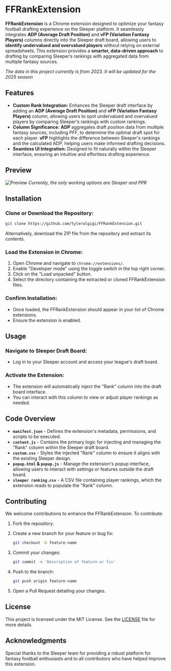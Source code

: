 # FFRankExtension

**FFRankExtension** is a Chrome extension designed to optimize your fantasy football drafting experience on the Sleeper platform. It seamlessly integrates **ADP (Average Draft Position)** and **vFP (Variation Fantasy Players)** columns directly into the Sleeper draft board, allowing users to **identify undervalued and overvalued players** without relying on external spreadsheets. This extension provides a **smarter, data-driven approach** to drafting by comparing Sleeper’s rankings with aggregated data from multiple fantasy sources.

<em>The data in this project currently is from 2023. It will be updated for the 2025 season</em>

## Features

- **Custom Rank Integration:** Enhances the Sleeper draft interface by adding an **ADP (Average Draft Position)** and **vFP (Variation Fantasy Players)** column, allowing users to spot undervalued and overvalued players by comparing Sleeper's rankings with custom rankings.
- **Column Significance:** **ADP** aggregates draft position data from multiple fantasy sources, including PFF, to determine the optimal draft spot for each player. **vFP** highlights the difference between Sleeper's rankings and the calculated ADP, helping users make informed drafting decisions.
- **Seamless UI Integration:** Designed to fit naturally within the Sleeper interface, ensuring an intuitive and effortless drafting experience.

## Preview
![Preview](https://i.imgur.com/F8P9AzA.png)
<em>Currently, the only working options are Sleeper and PPR</em>
## Installation

### Clone or Download the Repository:

```bash
git clone https://github.com/tyleralgigi/FFRankExtension.git
```

Alternatively, download the ZIP file from the repository and extract its contents.

### Load the Extension in Chrome:

1. Open Chrome and navigate to `chrome://extensions/`.
2. Enable "Developer mode" using the toggle switch in the top right corner.
3. Click on the "Load unpacked" button.
4. Select the directory containing the extracted or cloned FFRankExtension files.

### Confirm Installation:

- Once loaded, the FFRankExtension should appear in your list of Chrome extensions.
- Ensure the extension is enabled.

## Usage

### Navigate to Sleeper Draft Board:

- Log in to your Sleeper account and access your league's draft board.

### Activate the Extension:

- The extension will automatically inject the "Rank" column into the draft board interface.
- You can interact with this column to view or adjust player rankings as needed.

## Code Overview

- **`manifest.json`** - Defines the extension's metadata, permissions, and scripts to be executed.
- **`content.js`** - Contains the primary logic for injecting and managing the "Rank" column within the Sleeper draft board.
- **`custom.css`** - Styles the injected "Rank" column to ensure it aligns with the existing Sleeper design.
- **`popup.html` & `popup.js`** - Manage the extension's popup interface, allowing users to interact with settings or features outside the draft board.
- **`sleeper ranking.csv`** - A CSV file containing player rankings, which the extension reads to populate the "Rank" column.

## Contributing

We welcome contributions to enhance the FFRankExtension. To contribute:

1. Fork the repository.

2. Create a new branch for your feature or bug fix:

   ```bash
   git checkout -b feature-name
   ```

3. Commit your changes:

   ```bash
   git commit -m 'Description of feature or fix'
   ```

4. Push to the branch:

   ```bash
   git push origin feature-name
   ```

5. Open a Pull Request detailing your changes.

## License

This project is licensed under the MIT License. See the [LICENSE](LICENSE.md) file for more details.

## Acknowledgments

Special thanks to the Sleeper team for providing a robust platform for fantasy football enthusiasts and to all contributors who have helped improve this extension.
